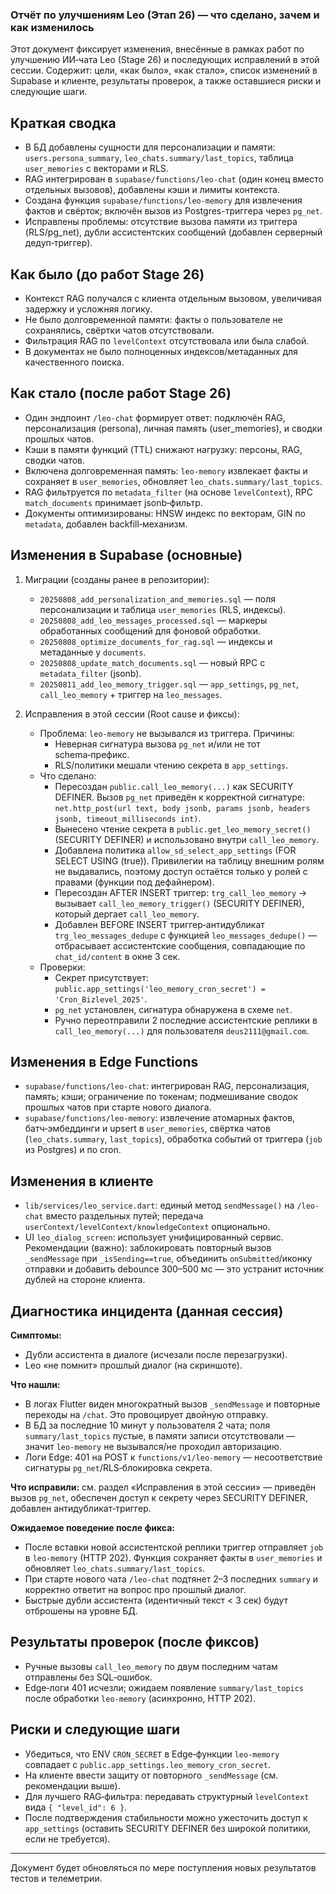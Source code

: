 ### Отчёт по улучшениям Leo (Этап 26) — что сделано, зачем и как изменилось

Этот документ фиксирует изменения, внесённые в рамках работ по улучшению ИИ‑чата Leo (Stage 26) и последующих исправлений в этой сессии. Содержит: цели, «как было», «как стало», список изменений в Supabase и клиенте, результаты проверок, а также оставшиеся риски и следующие шаги.

## Краткая сводка
- В БД добавлены сущности для персонализации и памяти: `users.persona_summary`, `leo_chats.summary/last_topics`, таблица `user_memories` с векторами и RLS.
- RAG интегрирован в `supabase/functions/leo-chat` (один конец вместо отдельных вызовов), добавлены кэши и лимиты контекста.
- Создана функция `supabase/functions/leo-memory` для извлечения фактов и свёрток; включён вызов из Postgres-триггера через `pg_net`.
- Исправлены проблемы: отсутствие вызова памяти из триггера (RLS/pg_net), дубли ассистентских сообщений (добавлен серверный дедуп‑триггер).

## Как было (до работ Stage 26)
- Контекст RAG получался с клиента отдельным вызовом, увеличивая задержку и усложняя логику.
- Не было долговременной памяти: факты о пользователе не сохранялись, свёртки чатов отсутствовали.
- Фильтрация RAG по `levelContext` отсутствовала или была слабой.
- В документах не было полноценных индексов/метаданных для качественного поиска.

## Как стало (после работ Stage 26)
- Один эндпоинт `/leo-chat` формирует ответ: подключён RAG, персонализация (persona), личная память (user_memories), и сводки прошлых чатов.
- Кэши в памяти функций (TTL) снижают нагрузку: персоны, RAG, сводки чатов.
- Включена долговременная память: `leo-memory` извлекает факты и сохраняет в `user_memories`, обновляет `leo_chats.summary/last_topics`.
- RAG фильтруется по `metadata_filter` (на основе `levelContext`), RPC `match_documents` принимает jsonb‑фильтр.
- Документы оптимизированы: HNSW индекс по векторам, GIN по `metadata`, добавлен backfill‑механизм.

## Изменения в Supabase (основные)
1) Миграции (созданы ранее в репозитории):
   - `20250808_add_personalization_and_memories.sql` — поля персонализации и таблица `user_memories` (RLS, индексы).
   - `20250808_add_leo_messages_processed.sql` — маркеры обработанных сообщений для фоновой обработки.
   - `20250808_optimize_documents_for_rag.sql` — индексы и метаданные у `documents`.
   - `20250808_update_match_documents.sql` — новый RPC с `metadata_filter` (jsonb).
   - `20250811_add_leo_memory_trigger.sql` — `app_settings`, `pg_net`, `call_leo_memory` + триггер на `leo_messages`.

2) Исправления в этой сессии (Root cause и фиксы):
   - Проблема: `leo-memory` не вызывался из триггера. Причины:
     - Неверная сигнатура вызова `pg_net` и/или не тот schema‑префикс.
     - RLS/политики мешали чтению секрета в `app_settings`.
   - Что сделано:
     - Пересоздан `public.call_leo_memory(...)` как SECURITY DEFINER. Вызов `pg_net` приведён к корректной сигнатуре:
       `net.http_post(url text, body jsonb, params jsonb, headers jsonb, timeout_milliseconds int)`.
     - Вынесено чтение секрета в `public.get_leo_memory_secret()` (SECURITY DEFINER) и использовано внутри `call_leo_memory`.
     - Добавлена политика `allow_sd_select_app_settings` (FOR SELECT USING (true)). Привилегии на таблицу внешним ролям не выдавались, поэтому доступ остаётся только у ролей с правами (функции под дефайнером).
     - Пересоздан AFTER INSERT триггер: `trg_call_leo_memory` → вызывает `call_leo_memory_trigger()` (SECURITY DEFINER), который дергает `call_leo_memory`.
     - Добавлен BEFORE INSERT триггер‑антидубликат `trg_leo_messages_dedupe` c функцией `leo_messages_dedupe()` — отбрасывает ассистентские сообщения, совпадающие по `chat_id/content` в окне 3 сек.
   - Проверки:
     - Секрет присутствует: `public.app_settings('leo_memory_cron_secret') = 'Cron_Bizlevel_2025'`.
     - `pg_net` установлен, сигнатура обнаружена в схеме `net`.
     - Ручно переотправили 2 последние ассистентские реплики в `call_leo_memory(...)` для пользователя `deus2111@gmail.com`.

## Изменения в Edge Functions
- `supabase/functions/leo-chat`: интегрирован RAG, персонализация, память; кэши; ограничение по токенам; подмешивание сводок прошлых чатов при старте нового диалога.
- `supabase/functions/leo-memory`: извлечение атомарных фактов, батч‑эмбеддинги и upsert в `user_memories`, свёртка чатов (`leo_chats.summary`, `last_topics`), обработка событий от триггера (`job` из Postgres) и по cron.

## Изменения в клиенте
- `lib/services/leo_service.dart`: единый метод `sendMessage()` на `/leo-chat` вместо раздельных путей; передача `userContext/levelContext/knowledgeContext` опционально.
- UI `leo_dialog_screen`: использует унифицированный сервис. Рекомендации (важно): заблокировать повторный вызов `_sendMessage` при `_isSending==true`, объединить `onSubmitted`/иконку отправки и добавить debounce 300–500 мс — это устранит источник дублей на стороне клиента.

## Диагностика инцидента (данная сессия)
**Симптомы:**
- Дубли ассистента в диалоге (исчезали после перезагрузки).
- Leo «не помнит» прошлый диалог (на скриншоте).

**Что нашли:**
- В логах Flutter виден многократный вызов `_sendMessage` и повторные переходы на `/chat`. Это провоцирует двойную отправку.
- В БД за последние 10 минут у пользователя 2 чата; поля `summary/last_topics` пустые, в памяти записи отсутствовали — значит `leo-memory` не вызывался/не проходил авторизацию.
- Логи Edge: 401 на POST к `functions/v1/leo-memory` — несоответствие сигнатуры `pg_net`/RLS‑блокировка секрета.

**Что исправили:** см. раздел «Исправления в этой сессии» — приведён вызов `pg_net`, обеспечен доступ к секрету через SECURITY DEFINER, добавлен антидубликат‑триггер.

**Ожидаемое поведение после фикса:**
- После вставки новой ассистентской реплики триггер отправляет `job` в `leo-memory` (HTTP 202). Функция сохраняет факты в `user_memories` и обновляет `leo_chats.summary/last_topics`.
- При старте нового чата `/leo-chat` подтянет 2–3 последних `summary` и корректно ответит на вопрос про прошлый диалог.
- Быстрые дубли ассистента (идентичный текст < 3 сек) будут отброшены на уровне БД.

## Результаты проверок (после фиксов)
- Ручные вызовы `call_leo_memory` по двум последним чатам отправлены без SQL‑ошибок.
- Edge‑логи 401 исчезли; ожидаем появление `summary/last_topics` после обработки `leo-memory` (асинхронно, HTTP 202).

## Риски и следующие шаги
- Убедиться, что ENV `CRON_SECRET` в Edge‑функции `leo-memory` совпадает с `public.app_settings.leo_memory_cron_secret`.
- На клиенте ввести защиту от повторного `_sendMessage` (см. рекомендации выше).
- Для лучшего RAG‑фильтра: передавать структурный `levelContext` вида `{ "level_id": 6 }`.
- После подтверждения стабильности можно ужесточить доступ к `app_settings` (оставить SECURITY DEFINER без широкой политики, если не требуется).

---
Документ будет обновляться по мере поступления новых результатов тестов и телеметрии.


